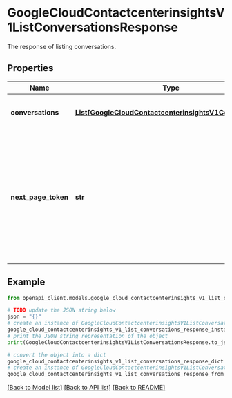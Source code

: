 # GoogleCloudContactcenterinsightsV1ListConversationsResponse

The response of listing conversations.

## Properties

Name | Type | Description | Notes
------------ | ------------- | ------------- | -------------
**conversations** | [**List[GoogleCloudContactcenterinsightsV1Conversation]**](GoogleCloudContactcenterinsightsV1Conversation.md) | The conversations that match the request. | [optional] 
**next_page_token** | **str** | A token which can be sent as &#x60;page_token&#x60; to retrieve the next page. If this field is set, it means there is another page available. If it is not set, it means no other pages are available. | [optional] 

## Example

```python
from openapi_client.models.google_cloud_contactcenterinsights_v1_list_conversations_response import GoogleCloudContactcenterinsightsV1ListConversationsResponse

# TODO update the JSON string below
json = "{}"
# create an instance of GoogleCloudContactcenterinsightsV1ListConversationsResponse from a JSON string
google_cloud_contactcenterinsights_v1_list_conversations_response_instance = GoogleCloudContactcenterinsightsV1ListConversationsResponse.from_json(json)
# print the JSON string representation of the object
print(GoogleCloudContactcenterinsightsV1ListConversationsResponse.to_json())

# convert the object into a dict
google_cloud_contactcenterinsights_v1_list_conversations_response_dict = google_cloud_contactcenterinsights_v1_list_conversations_response_instance.to_dict()
# create an instance of GoogleCloudContactcenterinsightsV1ListConversationsResponse from a dict
google_cloud_contactcenterinsights_v1_list_conversations_response_from_dict = GoogleCloudContactcenterinsightsV1ListConversationsResponse.from_dict(google_cloud_contactcenterinsights_v1_list_conversations_response_dict)
```
[[Back to Model list]](../README.md#documentation-for-models) [[Back to API list]](../README.md#documentation-for-api-endpoints) [[Back to README]](../README.md)


